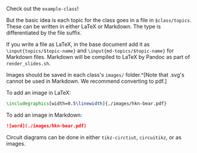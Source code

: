 Check out the `example-class`!

But the basic idea is each topic for the class goes in a file in `$class/topics`.
These can be written in either LaTeX or Markdown.
The type is differentiated by the file suffix.

If you write a file as LaTeX, in the base document add it as `\input{topics/$topic-name}` and `\input{md-topics/$topic-name}` for Markdown files.
Markdown will be compiled to LaTeX by Pandoc as part of `render_slides.sh`.

Images should be saved in each class's `images/` folder.^[Note that .svg's cannot be used in Markdown. We recommend converting to pdf.]

To add an image in LaTeX:
```latex
\includegraphics[width=0.5\linewidth]{./images/hkn-bear.pdf}
````

To add an image in Markdown:
```md
![word](./images/hkn-bear.pdf)
```

Circuit diagrams can be done in either `tikz-circtiut`, `circuitikz`, or as images.
